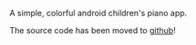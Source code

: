 A simple, colorful android children's piano app.

The source code has been moved to [github](http://github.com/piusvelte)!
